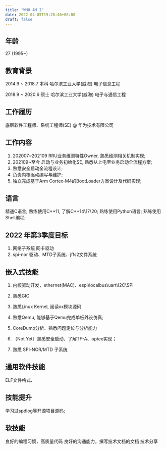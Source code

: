 ```yaml
---
title: "WHO AM I"
date: 2022-04-05T19:28:46+08:00
draft: false
---
```


## 年龄
27 (1995~)


## 教育背景
2014.9 ~ 2018.7     本科        哈尔滨工业大学(威海)        电子信息工程

2018.9 ~ 2020.6     硕士        哈尔滨工业大学(威海)        电子与通信工程


## 工作履历
底层软件工程师、系统工程师(SE) @ 华为技术有限公司


## 工作内容
1. 202007~202109    RRU业务维测特性Owner, 熟悉维测相关机制实现;
2. 202109~至今      启动与业务初始化SE, 熟悉从上电至业务启动全流程方案;
3. 熟悉安全启动全流程设计;
4. 负责内核驱动编写与维护;
5. 独立完成基于Arm Cortex-M4的BootLoader方案设计及代码实现;


## 语言
精通C语言;
熟练使用C++11, 了解C++14\17\20;
熟练使用Python语言;
熟练使用Shell编程;




## 2022 年第3季度目标
1. 网络子系统 网卡驱动
2. spi-nor 驱动、MTD子系统、jffs2文件系统









## 嵌入式技能
1. 内核驱动开发，ethernet(MAC)、espi\localbus\uart\I2C\SPI 
2. 熟悉GIC
3. 熟悉Linux Kernel, 阅读xx模块源码
4. 熟悉Qemu, 能够基于Qemu完成单板外设仿真;
5. CoreDump分析、熟悉问题定位与分析能力
6. （Not Yet）熟悉安全启动、了解TF-A、optee实现；



1. 熟悉 SPI-NOR/MTD 子系统


## 通用软件技能
ELF文件格式、


##  技能提升
学习过spdlog等开源项目源码;


## 软技能
 良好的编程习惯，高质量代码
 良好的沟通能力，撰写技术文档的文档
 技术分享
